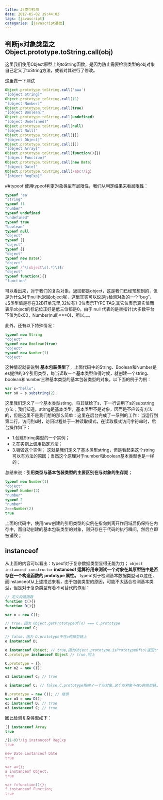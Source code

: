 ```yaml
---
title: Js类型检测
date: 2017-05-02 19:44:03
tags: [javascript]
categories: [javascript基础]
---
```


## 判断js对象类型之Object.prototype.toString.call(obj)

这里我们使用Object原型上的toString函数，是因为防止需要检测类型的obj对象自己定义了toString方法，或者对其进行了修改。

这里做一下测试
```javascript
Object.prototype.toString.call('aaa')
"[object String]"
Object.prototype.toString.call(11)
"[object Number]"
Object.prototype.toString.call(true)
"[object Boolean]"
Object.prototype.toString.call(undefined)
"[object Undefined]"
Object.prototype.toString.call(null)
"[object Null]"
Object.prototype.toString.call({})
"[object Object]"
Object.prototype.toString.call([])
"[object Array]"
Object.prototype.toString.call(function(){})
"[object Function]"   
Object.prototype.toString.call(new Date)
"[object Date]"
Object.prototype.toString.call(/abc?/ig)
"[object RegExp]"
```

##typeof
使用typeof判定对象类型有局限性，我们从判定结果来看局限性：

```javascript
typeof 'aa'
"string"
typeof 11
"number"
typeof undefined
"undefined"
typeof true
"boolean"
typeof null
"object"
typeof []
"object"
typeof {}
"object"
typeof new Date()
"object"
typeof /^\[object\s(.*)\]$/
"object"
typeof function(){}
"function"
```

可以看出来，对于我们的复杂对象，返回都是object，这是我们已经预想到的，但是为什么对于null也返回object呢，这里其实可以说是js检测对象的一个“bug”，JS类型值是存在32BIT单元里,32位有1-3位表示TYPE TAG,其它位表示真实值而表示object的标记位正好是低三位都是0。由于 null 代表的是空指针(大多数平台下值为0x00，Number(null)===0)，所以。。。


此外，还有以下特殊情况：
```javascript
typeof new String
"object"
typeof new Boolean(true)
"object"
typeof new Number(1)
"object"
```
这种情况就要说到 **基本包装类型**了，上面代码中的String、Boolean和Number是es提供的3个引用类型，每当读取一个基本类型值得时候，就创建一个string、boolean和number三种基本类型的基本包装类型的对象。以下面的例子为例：
```javascript
var s="hello";
var s0 = s.substring(2);
```
这里我们定义了一个基本类型stirng，将其赋给了s，下一行调用了s的substring方法；我们知道，stirng是基本类型，基本类型不是对象，因而是不应该有方法的，但是这里不是我们想的那么简单：这里在后台完成了一系列的工作：当运行到第二行，访问到s时，访问过程处于一种读取模式，在读取模式访问字符串时，后台操作如下：

* 1.创建String类型的一个实例；
* 2.在实例上调用指定方法；
* 3.销毁这个实例；
这就是我们定义了基本类型string，但是看起来这个string可以有方法的原因；当然这个原理对于number和boolean基本类型也是一样的；

总结来说：**引用类型与基本包装类型的主要区别在与对象的生存期**；
```javascript
typeof new Number(1)
"object"
typeof Number(2)
"number"
typeof 2
"number"
2===Number(2)
true
```
上面的代码中，使用new创建的引用类型的实例在指向刘离开作用域后仍保持在内存中，而自动创建的基本包装类型的对象，则只存在于代码的执行瞬间，然后立即被销毁；

## instanceof
从上面的内容可以看出：typeof对于复杂数据类型显得无能为力；
<code>object instanceof constructor</code>
**instanceof 运算符用来测试一个对象在其原型链中是否存在一个构造函数的 prototype 属性。**
typeof对于检测基本数据类型可以胜任，而instanceof从上述描述来看，由于包装类型的原因，可能不太适合检测基本类型，但是对于复杂类型有着不可替代的作用：
```javascript
// 定义构造函数
function C(){} 
function D(){} 

var o = new C();

// true，因为 Object.getPrototypeOf(o) === C.prototype
o instanceof C; 

// false，因为 D.prototype不在o的原型链上
o instanceof D; 

o instanceof Object; // true,因为Object.prototype.isPrototypeOf(o)返回true
C.prototype instanceof Object // true,同上

C.prototype = {};
var o2 = new C();

o2 instanceof C; // true

o instanceof C; // false,C.prototype指向了一个空对象,这个空对象不在o的原型链上.

D.prototype = new C(); // 继承
var o3 = new D();
o3 instanceof D; // true
o3 instanceof C; // true
```

因此检测复杂类型如下：
```javascript
[] instanceof Array
true

/(1~9)?/ig instanceof RegExp
true

new Date instanceof Date
true

var a={};
a instanceof Object;
true

var f=function(){};
f instanceof Function;
true
```


